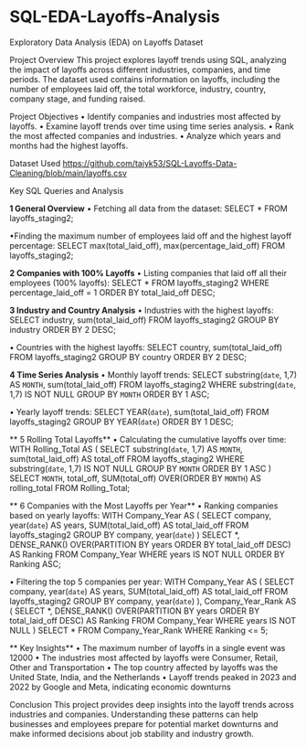 # SQL-EDA-Layoffs-Analysis
Exploratory Data Analysis (EDA) on Layoffs Dataset  

Project Overview
This project explores layoff trends using SQL, analyzing the impact of layoffs across different industries, companies, and time periods. The dataset used contains information on layoffs, including the number of employees laid off, the total workforce, industry, country, company stage, and funding raised.

Project Objectives
•	Identify companies and industries most affected by layoffs.
•	Examine layoff trends over time using time series analysis.
•	Rank the most affected companies and industries.
•	Analyze which years and months had the highest layoffs.

Dataset Used
https://github.com/taiyk53/SQL-Layoffs-Data-Cleaning/blob/main/layoffs.csv

Key SQL Queries and Analysis

**1 General Overview**
•	Fetching all data from the dataset: 
	SELECT * FROM layoffs_staging2;
 
•Finding the maximum number of employees laid off and the highest layoff percentage: 
 SELECT max(total_laid_off), max(percentage_laid_off) FROM layoffs_staging2;

**2 Companies with 100% Layoffs**
•	Listing companies that laid off all their employees (100% layoffs): 
	SELECT * FROM layoffs_staging2 WHERE percentage_laid_off = 1 ORDER BY total_laid_off DESC;

**3 Industry and Country Analysis**
•	Industries with the highest layoffs: 
	SELECT industry, sum(total_laid_off) FROM layoffs_staging2 GROUP BY industry ORDER BY 2 DESC;
 
•	Countries with the highest layoffs: 
	SELECT country, sum(total_laid_off) FROM layoffs_staging2 GROUP BY country ORDER BY 2 DESC;

**4 Time Series Analysis**
•	Monthly layoff trends: 
 SELECT substring(`date`, 1,7) AS `MONTH`, sum(total_laid_off) FROM layoffs_staging2 WHERE substring(`date`, 1,7) IS NOT NULL GROUP BY `MONTH` ORDER BY 1 ASC;

•	Yearly layoff trends: 
	SELECT YEAR(`date`), sum(total_laid_off) FROM layoffs_staging2 GROUP BY YEAR(`date`) ORDER BY 1 DESC;

** 5 Rolling Total Layoffs**
•	Calculating the cumulative layoffs over time: 
	WITH Rolling_Total AS (
   SELECT substring(`date`, 1,7) AS `MONTH`, sum(total_laid_off) AS total_off
	  FROM layoffs_staging2
	  WHERE substring(`date`, 1,7) IS NOT NULL
	  GROUP BY `MONTH`
	  ORDER BY 1 ASC
	)
	SELECT `MONTH`, total_off, SUM(total_off) OVER(ORDER BY `MONTH`) AS rolling_total FROM Rolling_Total;

** 6 Companies with the Most Layoffs per Year**
•	Ranking companies based on yearly layoffs: 
	WITH Company_Year AS (
	  SELECT company, year(`date`) AS years, SUM(total_laid_off) AS total_laid_off
	  FROM layoffs_staging2
	  GROUP BY company, year(`date`)
	)
	SELECT *, DENSE_RANK() OVER(PARTITION BY years ORDER BY total_laid_off DESC) AS Ranking FROM Company_Year WHERE years IS NOT NULL ORDER BY Ranking ASC;

•	Filtering the top 5 companies per year: 
	WITH Company_Year AS (
	  SELECT company, year(`date`) AS years, SUM(total_laid_off) AS total_laid_off
	  FROM layoffs_staging2
	  GROUP BY company, year(`date`)
	), Company_Year_Rank AS (
	  SELECT *, DENSE_RANK() OVER(PARTITION BY years ORDER BY total_laid_off DESC) AS Ranking FROM Company_Year WHERE years IS NOT NULL
	)
	SELECT * FROM Company_Year_Rank WHERE Ranking <= 5;

** Key Insights**
•	The maximum number of layoffs in a single event was 12000 
•	The industries most affected by layoffs were Consumer, Retail, Other and Transportation
•	The top country affected by layoffs was the United State, India, and the Netherlands
•	Layoff trends peaked in 2023 and 2022 by Google and Meta, indicating economic downturns

Conclusion
This project provides deep insights into the layoff trends across industries and companies. Understanding these patterns can help businesses and employees prepare for potential market downturns and make informed decisions about job stability and industry growth.








